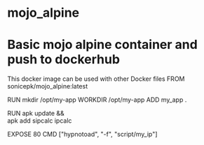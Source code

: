 # mojo_alpine
# Basic mojo alpine container and push to dockerhub

This docker image can be used with other Docker files 
FROM sonicepk/mojo_alpine:latest

RUN mkdir /opt/my-app
WORKDIR /opt/my-app
ADD my_app . 

RUN apk update && \
  apk add sipcalc ipcalc

EXPOSE 80
CMD ["hypnotoad", "-f", "script/my_ip"]
